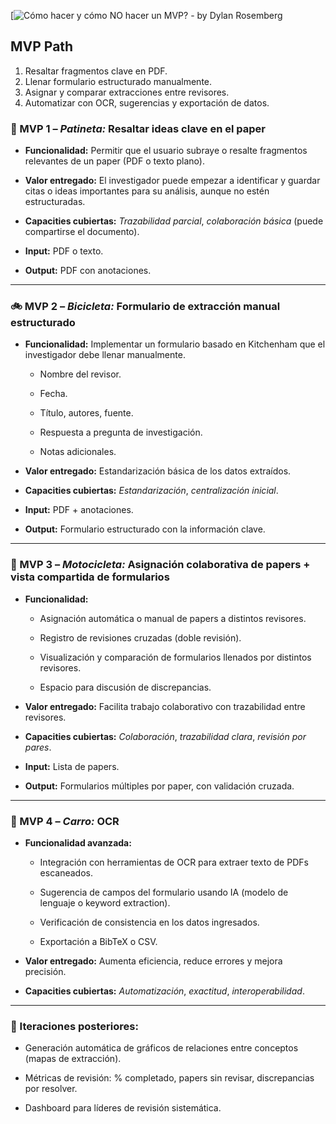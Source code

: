 [![Cómo hacer y cómo NO hacer un MVP? - by Dylan Rosemberg](https://substackcdn.com/image/fetch/f_auto,q_auto:good,fl_progressive:steep/https%3A%2F%2Fsubstack-post-media.s3.amazonaws.com%2Fpublic%2Fimages%2F1614e6d0-bfa8-448c-bf00-233b9c420687_810x560.png)

## MVP Path
1. Resaltar fragmentos clave en PDF.
2. Llenar formulario estructurado manualmente.
3. Asignar y comparar extracciones entre revisores.
4. Automatizar con OCR, sugerencias y exportación de datos.

### 🚶 MVP 1 – _Patineta:_ **Resaltar ideas clave en el paper**

- **Funcionalidad:** Permitir que el usuario subraye o resalte fragmentos relevantes de un paper (PDF o texto plano).
    
- **Valor entregado:** El investigador puede empezar a identificar y guardar citas o ideas importantes para su análisis, aunque no estén estructuradas.
    
- **Capacities cubiertas:** _Trazabilidad parcial_, _colaboración básica_ (puede compartirse el documento).
    
- **Input:** PDF o texto.
    
- **Output:** PDF con anotaciones.
    

---

### 🚲 MVP 2 – _Bicicleta:_ **Formulario de extracción manual estructurado**

- **Funcionalidad:** Implementar un formulario basado en Kitchenham que el investigador debe llenar manualmente.
    
    - Nombre del revisor.
        
    - Fecha.
        
    - Título, autores, fuente.
        
    - Respuesta a pregunta de investigación.
        
    - Notas adicionales.
        
- **Valor entregado:** Estandarización básica de los datos extraídos.
    
- **Capacities cubiertas:** _Estandarización_, _centralización inicial_.
    
- **Input:** PDF + anotaciones.
    
- **Output:** Formulario estructurado con la información clave.
    

---

### 🛵 MVP 3 – _Motocicleta:_ **Asignación colaborativa de papers + vista compartida de formularios**

- **Funcionalidad:**
    
    - Asignación automática o manual de papers a distintos revisores.

    - Registro de revisiones cruzadas (doble revisión).
        
    - Visualización y comparación de formularios llenados por distintos revisores.
        
    - Espacio para discusión de discrepancias.
        
- **Valor entregado:** Facilita trabajo colaborativo con trazabilidad entre revisores.
    
- **Capacities cubiertas:** _Colaboración_, _trazabilidad clara_, _revisión por pares_.
    
- **Input:** Lista de papers.
    
- **Output:** Formularios múltiples por paper, con validación cruzada.
    

---

### 🚗 MVP 4 – _Carro:_ **OCR**

- **Funcionalidad avanzada:**
    
    - Integración con herramientas de OCR para extraer texto de PDFs escaneados.
        
    - Sugerencia de campos del formulario usando IA (modelo de lenguaje o keyword extraction).
        
    - Verificación de consistencia en los datos ingresados.
        
    - Exportación a BibTeX o CSV.
        
- **Valor entregado:** Aumenta eficiencia, reduce errores y mejora precisión.
    
- **Capacities cubiertas:** _Automatización_, _exactitud_, _interoperabilidad_.
    

---

### 🧩 Iteraciones posteriores:

- Generación automática de gráficos de relaciones entre conceptos (mapas de extracción).
    
- Métricas de revisión: % completado, papers sin revisar, discrepancias por resolver.
    
- Dashboard para líderes de revisión sistemática.